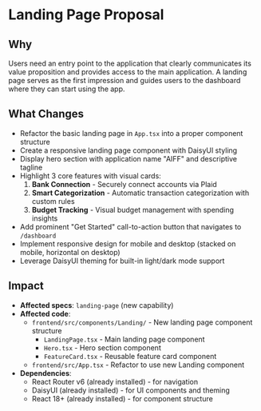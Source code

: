 # Landing Page Proposal

## Why
Users need an entry point to the application that clearly communicates its value proposition and provides access to the main application. A landing page serves as the first impression and guides users to the dashboard where they can start using the app.

## What Changes
- Refactor the basic landing page in `App.tsx` into a proper component structure
- Create a responsive landing page component with DaisyUI styling
- Display hero section with application name "AIFF" and descriptive tagline
- Highlight 3 core features with visual cards:
  1. **Bank Connection** - Securely connect accounts via Plaid
  2. **Smart Categorization** - Automatic transaction categorization with custom rules
  3. **Budget Tracking** - Visual budget management with spending insights
- Add prominent "Get Started" call-to-action button that navigates to `/dashboard`
- Implement responsive design for mobile and desktop (stacked on mobile, horizontal on desktop)
- Leverage DaisyUI theming for built-in light/dark mode support

## Impact
- **Affected specs**: `landing-page` (new capability)
- **Affected code**: 
  - `frontend/src/components/Landing/` - New landing page component structure
    - `LandingPage.tsx` - Main landing page component
    - `Hero.tsx` - Hero section component
    - `FeatureCard.tsx` - Reusable feature card component
  - `frontend/src/App.tsx` - Refactor to use new Landing component
- **Dependencies**: 
  - React Router v6 (already installed) - for navigation
  - DaisyUI (already installed) - for UI components and theming
  - React 18+ (already installed) - for component structure

